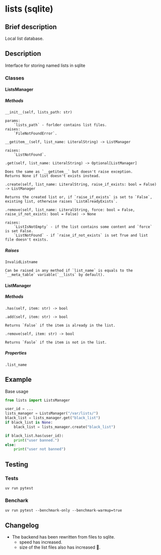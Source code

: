 # lists (sqlite)

## Brief description
Local list database.

## Description
Interface for storing named lists in sqlite

### Classes

#### ListsManager
##### Methods
`__init__(self, lists_path: str)`
    
    params: 
        `lists_path` - forlder contains list files.
    raises:
        `FileNotFoundError`.

`__getitem__(self, list_name: LiteralString) -> ListManager`

    raises: 
        `ListNotFound`.

`.get(self, list_name: LiteralString) -> Optional[ListManager]`

    Does the same as `__getitem__` but doesn't raise exception.
    Returns None if list doesn't exists instead.

`.create(self, list_name: LiteralString, raise_if_exists: bool = False) -> ListManager`

    Returns the created list or, if `raise_if_exists` is set to `False`, existing list, otherwise raises `ListAlreadyExists`.

`.remove(self, list_name: LiteralString, force: bool = False, raise_if_not_exists: bool = False) -> None`

    raises:
        `ListIsNotEmpty` - if the list contains some content and `force` is set False.
        `ListNotFound` - if `raise_if_not_exists` is set True and list file doesn't exists.

##### Raises
`InvalidListname`

    Can be raised in any method if `list_name` is equals to the `__meta_table` variable(`__lists` by default).


#### ListManager
##### Methods
`.has(self, item: str) -> bool`  

`.add(self, item: str) -> bool`

    Returns `False` if the item is already in the list.

`.remove(self, item: str) -> bool`

    Returns `Fasle` if the item is not in the list.

##### Properties
`.list_name`


## Example
Base usage
```python
from lists import ListsManager

user_id = ...
lists_manager = ListsManager("/var/lists/")
black_list = lists_manager.get("black_list")
if black_list is None:
    black_list = lists_manager.create("black_list")

if black_list.has(user_id):
    print("user banned.")
else:
    print("user not banned")
```

## Testing
### Tests
`uv run pytest`

### Benchark
`uv run pytest --benchmark-only --benchmark-warmup=true`

## Changelog
- The backend has been rewritten from files to sqlite.
    - speed has increased.
    - size of the list files also has increased :smiling_face_with_tear:.